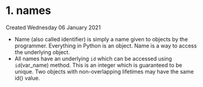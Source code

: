 # 1. names
Created Wednesday 06 January 2021


* Name (also called identifier) is simply a name given to objects by the programmer. Everything in Python is an object. Name is a way to access the underlying object.
* All names have an underlying ``id`` which can be accessed using ``id``(var_name) method. This is an integer which is guaranteed to be unique. Two objects with non-overlapping lifetimes may have the same id() value.


